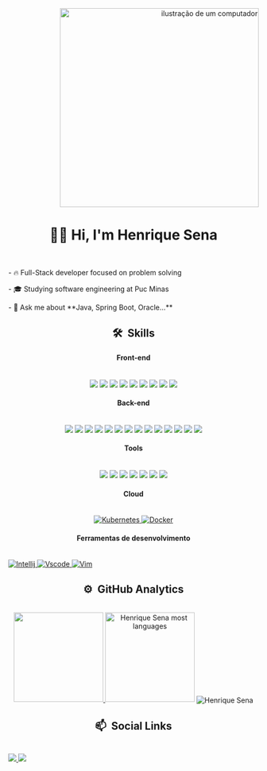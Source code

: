 <div>
 <div align="right">
  <img src="https://raw.githubusercontent.com/MicaelliMedeiros/micaellimedeiros/master/image/computer-illustration.png" alt="ilustração de um computador" min-width="400px" max-width="400px" width="400px">
 </div>

 <div align="center">
  <h1>👋🏼 Hi, I'm Henrique Sena</h1>
 </div>

 <div>
  <br>
  <p>
   - 🔥 Full-Stack developer focused on problem solving
  </p>
  <p>
   - 🎓 Studying software engineering at Puc Minas
  </p>
  <p>
   - 💬 Ask me about **Java, Spring Boot, Oracle...**
  </p>
 </div>

 <div>
  <h2 align="center">🛠 &nbsp;Skills</h2>
 </div>

 <h4 align="center">Front-end</h4>
 <br>
  <div align="center">
       <a title="HTML5">
     <img src="https://img.shields.io/badge/HTML5-E34F26?style=for-the-badge&logo=html5&logoColor=white"/>
    </a>
    <a title="Css3">
     <img src="https://img.shields.io/badge/CSS3-1572B6?style=for-the-badge&logo=css3&logoColor=white"/>
    </a>
       <a title="Javascript">
     <img src="https://img.shields.io/badge/JavaScript-F7DF1E?style=for-the-badge&logo=javascript&logoColor=black"/>
    </a>
    <a title="Typescript">
     <img src="https://img.shields.io/badge/TypeScript-007ACC?style=for-the-badge&logo=typescript&logoColor=white"/>
    </a>
       <a title="NodeJs">
     <img src="https://img.shields.io/badge/Node.js-43853D?style=for-the-badge&logo=node.js&logoColor=white"/>
    </a>
       <a title="VueJs">
     <img src="https://img.shields.io/badge/Vue.js-35495E?style=for-the-badge&logo=vue.js&logoColor=4FC08D"/>
    </a>
    <a title="AngularJs">
     <img src="https://img.shields.io/badge/AngularJS-E23237?style=for-the-badge&logo=angularjs&logoColor=whit"/>
    </a>
       <a title="Bootstrap">
     <img src="https://img.shields.io/badge/Bootstrap-563D7C?style=for-the-badge&logo=bootstrap&logoColor=white"/>
    </a>
     <a title="Tailwind">
     <img src="https://img.shields.io/badge/Tailwind_CSS-38B2AC?style=for-the-badge&logo=tailwind-css&logoColor=white"/>
    </a>
  </div>

<h4 align="center">Back-end</h4>
<br>
 <div align="center">
      <a title="Mysql">
     <img src="https://img.shields.io/badge/MySQL-00000F?style=for-the-badge&logo=mysql&logoColor=white"/>
    </a>
    <a title="Postegresql">
     <img src="https://img.shields.io/badge/PostgreSQL-316192?style=for-the-badge&logo=postgresql&logoColor=white"/>
    </a>
    <a title="Oracle">
     <img src="https://img.shields.io/badge/Oracle-E6522C?style=for-the-badge&logo=oracle&logoColor=white"/>
    </a>
     <a title="SqlServer">
     <img src="https://img.shields.io/badge/SQLserver-07405E?style=for-the-badge&logo=sqlite&logoColor=white"/>
    </a>
     <a title="Mongo">
     <img src="https://img.shields.io/badge/MongoDB-4EA94B?style=for-the-badge&logo=mongodb&logoColor=white"/>
    </a>
    <a title="Liquibase">
     <img src="https://img.shields.io/badge/Liquibase-D33833?style=for-the-badge&logo=liquibase&logoColor=white"/>
    </a>
    <a title="Jhipster">
     <img src="https://img.shields.io/badge/JHIPSTER-FFFFFF?style=for-the-badge&logo=jhipster&logoColor=blue"/>
    </a>
     <a title="ActiveMQ">
     <img src="https://img.shields.io/badge/ActiveMQ-EA2046?style=for-the-badge&logo=activemq&logoColor=white"/>
    </a>
    <a title="Spring">
      <img src="https://img.shields.io/badge/Spring_Boot-%236DB33F.svg?style=for-the-badge&logo=spring-boot&logoColor=white"/>
    </a>
    <a title="Java">
      <img src="https://img.shields.io/badge/java-%23ED8B00.svg?style=for-the-badge&logo=openjdk&logoColor=white"/>
    </a>
     <a title="Groovy">
     <img src="https://img.shields.io/badge/Groovy-666666?style=for-the-badge&logo=groovy&logoColor=white"/>
    </a>
       <a title="Net">
      <img src="https://img.shields.io/badge/.NET-5C2D91?style=for-the-badge&logo=.net&logoColor=white"/>
    </a>
      </a>
       <a title="AspNetCore">
      <img src="https://img.shields.io/badge/ASP.NET_Core-512BD4?style=for-the-badge&logo=.net&logoColor=white"/>
    </a>
     <a title="C#">
      <img src="https://img.shields.io/badge/C%23-239120?style=for-the-badge&logo=c-sharp&logoColor=white"/>
    </a>
 </div>

 <h4 align="center">Tools</h4>
 <br>
 <div align="center">
        <a title="Git">
     <img src="https://img.shields.io/badge/Git-E34F26?style=for-the-badge&logo=git&logoColor=white"/>
    </a>
    <a title="GitHub">
   <img src="https://img.shields.io/badge/GitHub-100000?style=for-the-badge&logo=github&logoColor=white"/>
  </a>
   <a title="GitLab">
   <img src="https://img.shields.io/badge/GitLab-330F63?style=for-the-badge&logo=gitlab&logoColor=white"/>
  </a>
      <a title="Intellij">
   <img src="https://img.shields.io/badge/Intellij-FFFFFF?style=for-the-badge&logo=jetbrains&logoColor=black"/>
  </a>
  <a title="Vscode">
   <img src="https://img.shields.io/badge/Vscode-017AD7?style=for-the-badge&logo=visualstudio&logoColor=white"/>
  </a>
  <a title="Vim">
   <img src="https://img.shields.io/badge/Neovim-009639?style=for-the-badge&logo=vim&logoColor=white"/>
  </a>
  
  <a title="Postman">
   <img src="https://img.shields.io/badge/Postman-E34F26?style=for-the-badge&logo=postman&logoColor=black"/>
  </a>
 </div>

 <h4 align="center">Cloud</h4>
 <br>
 <div align="center">
      <a href="#" title="Kubernetes">
     <img src="https://img.shields.io/badge/Kubernetes-326DE6?style=for-the-badge&logo=kubernetes&logoColor=white" alt="Kubernetes"/>
    </a>
    <a href="#" title="Docker">
     <img src="https://img.shields.io/badge/Docker-2496ED?style=for-the-badge&logo=docker&logoColor=white" alt="Docker"/>
    </a>
 </div>

<h4 align="center">Ferramentas de desenvolvimento</h4>
 <br>
 <div>
  <a href="#" title="Intellij">
   <img src="https://img.shields.io/badge/Intellij-FFFFFF?style=for-the-badge&logo=jetbrains&logoColor=black" alt="Intellij"/>
  </a>
  <a href="#" title="Vscode">
   <img src="https://img.shields.io/badge/Vscode-017AD7?style=for-the-badge&logo=visualstudio&logoColor=white" alt="Vscode"/>
  </a>
  <a href="#" title="Vim">
   <img src="https://img.shields.io/badge/Neovim-009639?style=for-the-badge&logo=vim&logoColor=white" alt="Vim"/>
  </a>
 </div>

 <h2 align="center">⚙️ &nbsp;GitHub Analytics</h2>
 <br>
 <div align="center">
  <a href="https://github.com/HenriqueGSena" title="Perfil Sena">
   <img height="180em" src="https://github-readme-stats.vercel.app/api?username=HenriqueGSena&theme=dracula&show_icons=true" />
  </a>
  <a>
   <img height="180em" src="https://github-readme-stats.vercel.app/api/top-langs/?username=HenriqueGSena&layout=compact&theme=dracula" alt="Henrique Sena most languages" />
  </a>
  <a>
   <img align="center" src="https://github-readme-streak-stats.herokuapp.com/?user=HenriqueGSena&layout=compact&theme=dracula" alt="Henrique Sena" />
  </a>
 </div>
 <h2 align="center">📫 &nbsp;Social Links</h2>
 <br>
 <div>
  <a href="https://www.linkedin.com/in/carloshenrique26" target="_blank" title="Linkdin">
   <img src="https://img.shields.io/badge/-LinkedIn-%230077B5?style=for-the-badge&logo=linkedin&logoColor=white">
  </a>
  <a href="https://www.instagram.com/Henrique.sena23" target="_blank" title="Instagram">
   <img src="https://img.shields.io/badge/-Instagram-%23333?style=for-the-badge&logo=instagram&logoColor=red">
  </a>
 </div>
</div>
